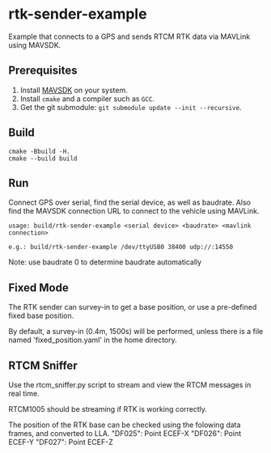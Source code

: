 # rtk-sender-example
Example that connects to a GPS and sends RTCM RTK data via MAVLink using MAVSDK.

## Prerequisites

1. Install [MAVSDK](https://github.com/mavlink/MAVSDK) on your system.
2. Install `cmake` and a compiler such as `GCC`.
3. Get the git submodule: `git submodule update --init --recursive`.

## Build

```
cmake -Bbuild -H.
cmake --build build
```

## Run

Connect GPS over serial, find the serial device, as well as baudrate.
Also find the MAVSDK connection URL to connect to the vehicle using MAVLink.

```
usage: build/rtk-sender-example <serial device> <baudrate> <mavlink connection>

e.g.: build/rtk-sender-example /dev/ttyUSB0 38400 udp://:14550

```
Note: use baudrate 0 to determine baudrate automatically


## Fixed Mode

The RTK sender can survey-in to get a base position, or use a pre-defined fixed base position.

By default, a survey-in (0.4m, 1500s) will be performed, unless there is a file named 'fixed_position.yaml' in the home directory.


## RTCM Sniffer

Use the rtcm_sniffer.py script to stream and view the RTCM messages in real time. 

RTCM1005 should be streaming if RTK is working correctly.

The position of the RTK base can be checked using the folowing data frames, and converted to LLA.
"DF025": Point ECEF-X
"DF026": Point ECEF-Y
"DF027": Point ECEF-Z
